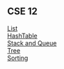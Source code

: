 ## CSE 12
[List](https://luoluobuli.github.io/My-study-note/cse12-note/List)
<br>[HashTable](https://luoluobuli.github.io/My-study-note/cse12-note/HashTable)
<br>[Stack and Queue](https://luoluobuli.github.io/My-study-note/cse12-note/Stack-and-Queue)
<br>[Tree](https://luoluobuli.github.io/My-study-note/cse12-note/Tree)
<br>[Sorting](https://luoluobuli.github.io/My-study-note/cse12-note/Sorting)
